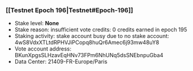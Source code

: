 ### [[Testnet Epoch 196|Testnet#Epoch-196]]
* Stake level: **None**
* Stake reason: insufficient vote credits: 0 credits earned in epoch 195
* Staking activity: stake account busy due to no stake account: 4wS8VdxXTLtdRPHVJiPCopq8huQr6Amec6j93mw48uY8
* Vote account address: BKunXpgsSLHzavEqHNv73FPm6NhUNq5dsSNEbnpuGba4
* Data Center: 21409-FR-Europe/Paris